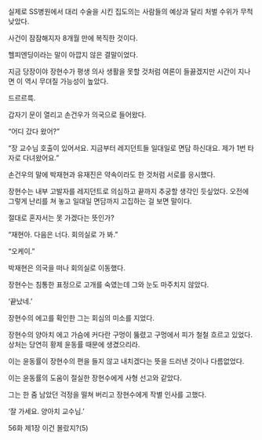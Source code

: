 실제로 SS병원에서 대리 수술을 시킨 집도의는 사람들의 예상과 달리 처벌 수위가 무척 낮았다.

사건이 잠잠해지자 8개월 만에 복직한 것이다.

헬피엔딩이라는 말이 아깝지 않은 결말이었다.

지금 당장이야 장현수가 평생 의사 생활을 못할 것처럼 여론이 들끓겠지만 시간이 지나면 이 역시 무뎌질 가능성이 높았다.

드르르륵.

갑자기 문이 열리고 손건우가 의국으로 들어왔다.

“어디 갔다 왔어?”

“장 교수님 호출이 있어서요. 지금부터 레지던트들 일대일로 면담 하신대요. 제가 1번 타자로 다녀왔어요.”

손건우의 말에 박재현과 유재진은 약속이라도 한 것처럼 서로를 응시했다.

장현수는 내부 고발자를 레지던트로 의심하고 끝까지 추궁할 생각인 듯싶었다. 오전에 그렇게 난리를 쳐 놓고 일대일 면담까지 고집하는 걸 보면 말이다.

절대로 혼자서는 못 가겠다는 뜻인가?

“재현아. 다음은 너다. 회의실로 가 봐.”

“오케이.”

박재현은 의국을 떠나 회의실로 이동했다.

장현수는 침통한 표정으로 고개를 숙였는데 그와 눈도 마주치지 않았다.

‘끝났네.’

장현수의 에고를 확인한 그는 회심의 미소를 지었다.

장현수의 양아치 에고 가슴에 커다란 구멍이 뚫렸고 구멍에서 피가 철철 흐르고 있었다. 상처는 당연히 황제 윤동률 때문에 생겼으리라.

이는 윤동률이 장현수의 편을 들지 않고 내치겠다는 뜻을 드러낸 것이나 다름없었다.

이는 윤동률의 도움이 절실한 장현수에게 사형 선고와 같았다.

그는 한 줌 남았던 걱정을 떨쳐 버리고 장현수에게 작별 인사를 고했다.

‘잘 가세요. 양아치 교수님.’

56화 제1장 이건 몰랐지?(5)
